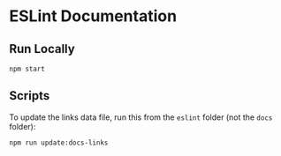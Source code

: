 # ESLint Documentation

## Run Locally

```shell
npm start
```

## Scripts

To update the links data file, run this from the `eslint` folder (not the `docs` folder):

```shell
npm run update:docs-links
```
